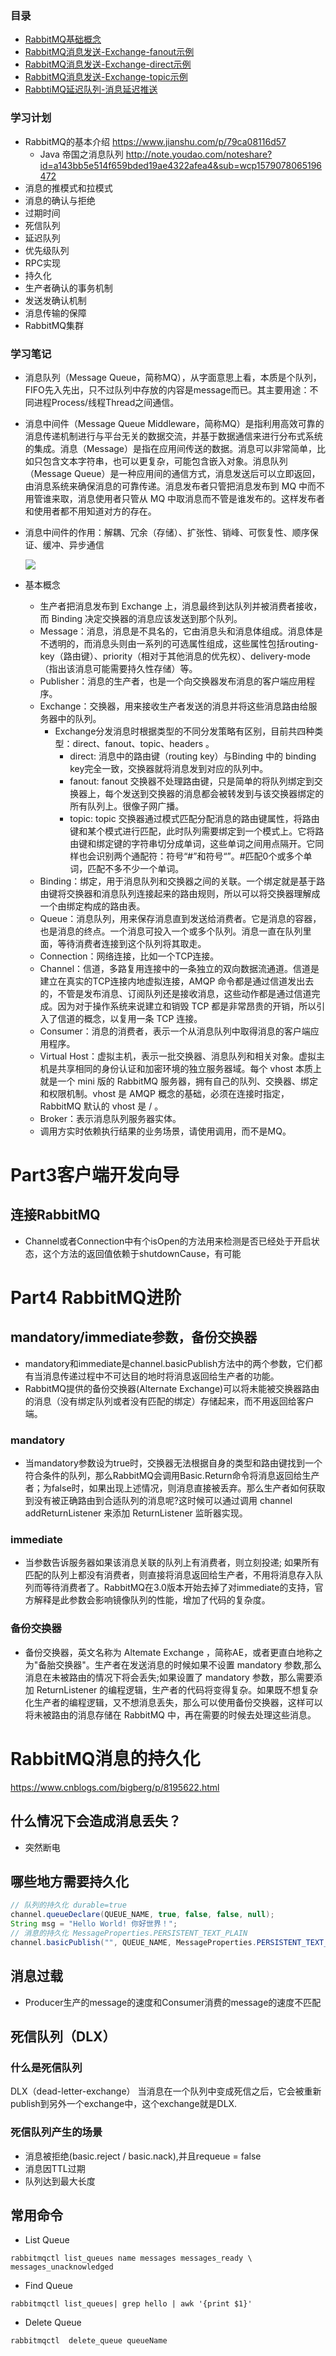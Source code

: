 ### 目录
  * [RabbitMQ基础概念](http://note.youdao.com/noteshare?id=3ee2c852ecf09522bd0dd974921e415d)
  * [RabbitMQ消息发送-Exchange-fanout示例](https://github.com/zhonghuasheng/JAVA/tree/master/rabbitmq/src/main/java/com/zhonghuasheng/rabbitmq/fanout)
  * [RabbitMQ消息发送-Exchange-direct示例](https://github.com/zhonghuasheng/JAVA/tree/master/rabbitmq/src/main/java/com/zhonghuasheng/rabbitmq/direct)
  * [RabbitMQ消息发送-Exchange-topic示例](https://github.com/zhonghuasheng/JAVA/tree/master/rabbitmq/src/main/java/com/zhonghuasheng/rabbitmq/topic)
  * [RabbtiMQ延迟队列-消息延迟推送](https://www.cnblogs.com/haixiang/p/10966985.html)

### 学习计划
* RabbitMQ的基本介绍 https://www.jianshu.com/p/79ca08116d57
    * Java 帝国之消息队列 http://note.youdao.com/noteshare?id=a143bb5e514f659bded19ae4322afea4&sub=wcp1579078065196472
* 消息的推模式和拉模式
* 消息的确认与拒绝
* 过期时间
* 死信队列
* 延迟队列
* 优先级队列
* RPC实现
* 持久化
* 生产者确认的事务机制
* 发送发确认机制
* 消息传输的保障
* RabbitMQ集群

### 学习笔记
* 消息队列（Message Queue，简称MQ），从字面意思上看，本质是个队列，FIFO先入先出，只不过队列中存放的内容是message而已。其主要用途：不同进程Process/线程Thread之间通信。
* 消息中间件（Message Queue Middleware，简称MQ）是指利用高效可靠的消息传递机制进行与平台无关的数据交流，并基于数据通信来进行分布式系统的集成。消息（Message）是指在应用间传送的数据。消息可以非常简单，比如只包含文本字符串，也可以更复杂，可能包含嵌入对象。消息队列（Message Queue）是一种应用间的通信方式，消息发送后可以立即返回，由消息系统来确保消息的可靠传递。消息发布者只管把消息发布到 MQ 中而不用管谁来取，消息使用者只管从 MQ 中取消息而不管是谁发布的。这样发布者和使用者都不用知道对方的存在。
* 消息中间件的作用：解耦、冗余（存储）、扩张性、销峰、可恢复性、顺序保证、缓冲、异步通信

    ![](png/amqp-topic.png)
* 基本概念
    * 生产者把消息发布到 Exchange 上，消息最终到达队列并被消费者接收，而 Binding 决定交换器的消息应该发送到那个队列。
    * Message：消息，消息是不具名的，它由消息头和消息体组成。消息体是不透明的，而消息头则由一系列的可选属性组成，这些属性包括routing-key（路由键）、priority（相对于其他消息的优先权）、delivery-mode（指出该消息可能需要持久性存储）等。
    * Publisher：消息的生产者，也是一个向交换器发布消息的客户端应用程序。
    * Exchange：交换器，用来接收生产者发送的消息并将这些消息路由给服务器中的队列。
        * Exchange分发消息时根据类型的不同分发策略有区别，目前共四种类型：direct、fanout、topic、headers 。
            * direct: 消息中的路由键（routing key）与Binding 中的 binding key完全一致，交换器就将消息发到对应的队列中。
            * fanout: fanout 交换器不处理路由键，只是简单的将队列绑定到交换器上，每个发送到交换器的消息都会被转发到与该交换器绑定的所有队列上。很像子网广播。
            * topic: topic 交换器通过模式匹配分配消息的路由键属性，将路由键和某个模式进行匹配，此时队列需要绑定到一个模式上。它将路由键和绑定键的字符串切分成单词，这些单词之间用点隔开。它同样也会识别两个通配符：符号“#”和符号“”。#匹配0个或多个单词，匹配不多不少一个单词。
    * Binding：绑定，用于消息队列和交换器之间的关联。一个绑定就是基于路由键将交换器和消息队列连接起来的路由规则，所以可以将交换器理解成一个由绑定构成的路由表。
    * Queue：消息队列，用来保存消息直到发送给消费者。它是消息的容器，也是消息的终点。一个消息可投入一个或多个队列。消息一直在队列里面，等待消费者连接到这个队列将其取走。
    * Connection：网络连接，比如一个TCP连接。
    * Channel：信道，多路复用连接中的一条独立的双向数据流通道。信道是建立在真实的TCP连接内地虚拟连接，AMQP 命令都是通过信道发出去的，不管是发布消息、订阅队列还是接收消息，这些动作都是通过信道完成。因为对于操作系统来说建立和销毁 TCP 都是非常昂贵的开销，所以引入了信道的概念，以复用一条 TCP 连接。
    * Consumer：消息的消费者，表示一个从消息队列中取得消息的客户端应用程序。
    * Virtual Host：虚拟主机，表示一批交换器、消息队列和相关对象。虚拟主机是共享相同的身份认证和加密环境的独立服务器域。每个 vhost 本质上就是一个 mini 版的 RabbitMQ 服务器，拥有自己的队列、交换器、绑定和权限机制。vhost 是 AMQP 概念的基础，必须在连接时指定，RabbitMQ 默认的 vhost 是 / 。
    * Broker：表示消息队列服务器实体。
    * 调用方实时依赖执行结果的业务场景，请使用调用，而不是MQ。



# Part3客户端开发向导
## 连接RabbitMQ
* Channel或者Connection中有个isOpen的方法用来检测是否已经处于开启状态，这个方法的返回值依赖于shutdownCause，有可能

# Part4 RabbitMQ进阶
## mandatory/immediate参数，备份交换器
* mandatory和immediate是channel.basicPublish方法中的两个参数，它们都有当消息传递过程中不可达目的地时将消息返回给生产者的功能。
* RabbitMQ提供的备份交换器(Alternate Exchange)可以将未能被交换器路由的消息（没有绑定队列或者没有匹配的绑定）存储起来，而不用返回给客户端。

### mandatory
* 当mandatory参数设为true时，交换器无法根据自身的类型和路由键找到一个符合条件的队列，那么RabbitMQ会调用Basic.Return命令将消息返回给生产者；为false时，如果出现上述情况，则消息直接被丢弃。那么生产者如何获取到没有被正确路由到合适队列的消息呢?这时候可以通过调用
channel addReturnListener 来添加 ReturnListener 监昕器实现。

### immediate
* 当参数告诉服务器如果该消息关联的队列上有消费者，则立刻投递; 如果所有匹配的队列上都没有消费者，则直接将消息返回给生产者，不用将消息存入队列而等待消费者了。RabbitMQ在3.0版本开始去掉了对immediate的支持，官方解释是此参数会影响镜像队列的性能，增加了代码的复杂度。

### 备份交换器
* 备份交换器，英文名称为 Altemate Exchange ，简称AE，或者更直白地称之为"备胎交换器"。生产者在发送消息的时候如果不设置 mandatory 参数,那么消息在未被路由的情况下将会丢失;如果设置了 mandatory 参数，那么需要添加 ReturnListener 的编程逻辑，生产者的代码将变得复杂。如果既不想复杂化生产者的编程逻辑，又不想消息丢失，那么可以使用备份交换器，这样可以将未被路由的消息存储在 RabbitMQ 中，再在需要的时候去处理这些消息。

# RabbitMQ消息的持久化
https://www.cnblogs.com/bigberg/p/8195622.html
## 什么情况下会造成消息丢失？
* 突然断电

## 哪些地方需要持久化
```java
// 队列的持久化 durable=true
channel.queueDeclare(QUEUE_NAME, true, false, false, null);
String msg = "Hello World! 你好世界！";
// 消息的持久化 MessageProperties.PERSISTENT_TEXT_PLAIN
channel.basicPublish("", QUEUE_NAME, MessageProperties.PERSISTENT_TEXT_PLAIN, msg.getBytes());
```

## 消息过载
* Producer生产的message的速度和Consumer消费的message的速度不匹配

## 死信队列（DLX）
### 什么是死信队列
DLX（dead-letter-exchange） 当消息在一个队列中变成死信之后，它会被重新publish到另外一个exchange中，这个exchange就是DLX.
### 死信队列产生的场景
* 消息被拒绝(basic.reject / basic.nack),并且requeue = false
* 消息因TTL过期
* 队列达到最大长度

## 常用命令

* List Queue
``` shell
rabbitmqctl list_queues name messages messages_ready \ messages_unacknowledged
```

* Find Queue
```
rabbitmqctl list_queues| grep hello | awk '{print $1}'
```

* Delete Queue
```
rabbitmqctl  delete_queue queueName
```
